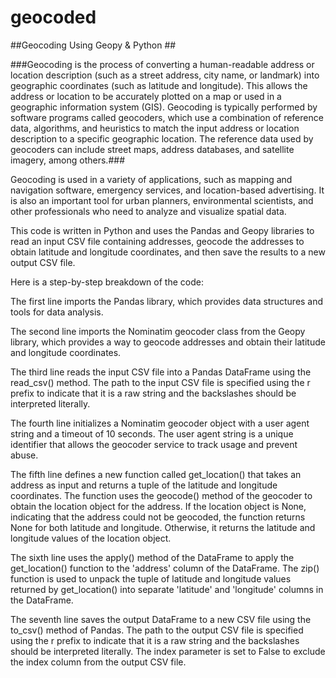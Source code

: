 # geocoded #
##Geocoding Using Geopy & Python ##

###Geocoding is the process of converting a human-readable address or location description (such as a street address, city name, or landmark) into geographic coordinates (such as latitude and longitude). This allows the address or location to be accurately plotted on a map or used in a geographic information system (GIS).
Geocoding is typically performed by software programs called geocoders, which use a combination of reference data, algorithms, and heuristics to match the input address or location description to a specific geographic location. The reference data used by geocoders can include street maps, address databases, and satellite imagery, among others.###

Geocoding is used in a variety of applications, such as mapping and navigation software, emergency services, and location-based advertising. It is also an important tool for urban planners, environmental scientists, and other professionals who need to analyze and visualize spatial data.

This code is written in Python and uses the Pandas and Geopy libraries to read an input CSV file containing addresses, geocode the addresses to obtain latitude and longitude coordinates, and then save the results to a new output CSV file.

Here is a step-by-step breakdown of the code:

The first line imports the Pandas library, which provides data structures and tools for data analysis.

The second line imports the Nominatim geocoder class from the Geopy library, which provides a way to geocode addresses and obtain their latitude and longitude coordinates.

The third line reads the input CSV file into a Pandas DataFrame using the read_csv() method. The path to the input CSV file is specified using the r prefix to indicate that it is a raw string and the backslashes should be interpreted literally.

The fourth line initializes a Nominatim geocoder object with a user agent string and a timeout of 10 seconds. The user agent string is a unique identifier that allows the geocoder service to track usage and prevent abuse.

The fifth line defines a new function called get_location() that takes an address as input and returns a tuple of the latitude and longitude coordinates. The function uses the geocode() method of the geocoder to obtain the location object for the address. If the location object is None, indicating that the address could not be geocoded, the function returns None for both latitude and longitude. Otherwise, it returns the latitude and longitude values of the location object.

The sixth line uses the apply() method of the DataFrame to apply the get_location() function to the 'address' column of the DataFrame. The zip() function is used to unpack the tuple of latitude and longitude values returned by get_location() into separate 'latitude' and 'longitude' columns in the DataFrame.

The seventh line saves the output DataFrame to a new CSV file using the to_csv() method of Pandas. The path to the output CSV file is specified using the r prefix to indicate that it is a raw string and the backslashes should be interpreted literally. The index parameter is set to False to exclude the index column from the output CSV file.
